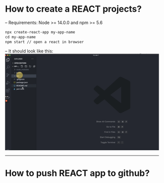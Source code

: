 # How to create a REACT projects?

– Requirements: Node >= 14.0.0 and npm >= 5.6

```
npx create-react-app my-app-name
cd my-app-name
npm start // open a react in browser

```

– It should look like this:
![react create](img/createreact.png)

---

# How to push REACT app to github?

